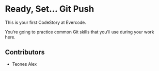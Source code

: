 
# Ready, Set... Git Push

This is your first CodeStory at Evercode.

You're going to practice common Git skills that you'll use during your work here.

## Contributors

- Teones Alex